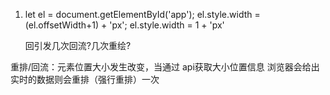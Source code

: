 
1. let el = document.getElementById('app');
    el.style.width = (el.offsetWidth+1) + 'px';
    el.style.width = 1 + 'px'

    回引发几次回流?几次重绘? 

重排/回流：元素位置大小发生改变，当通过  api获取大小位置信息 浏览器会给出实时的数据则会重排（强行重排）一次